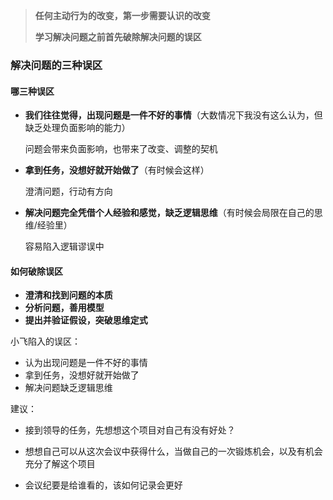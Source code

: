 > **任何主动行为的改变，第一步需要认识的改变**
>
> **学习解决问题之前首先破除解决问题的误区**

### 解决问题的三种误区

#### 哪三种误区

- **我们往往觉得，出现问题是一件不好的事情**（大数情况下我没有这么认为，但缺乏处理负面影响的能力）

  问题会带来负面影响，也带来了改变、调整的契机

- **拿到任务，没想好就开始做了**（有时候会这样）

  澄清问题，行动有方向

- **解决问题完全凭借个人经验和感觉，缺乏逻辑思维**（有时候会局限在自己的思维/经验里）

  容易陷入逻辑谬误中

#### 如何破除误区

- **澄清和找到问题的本质**
- **分析问题，善用模型**
- **提出并验证假设，突破思维定式**



小飞陷入的误区：

- 认为出现问题是一件不好的事情
- 拿到任务，没想好就开始做了
- 解决问题缺乏逻辑思维

建议：

- 接到领导的任务，先想想这个项目对自己有没有好处？

- 想想自己可以从这次会议中获得什么，当做自己的一次锻炼机会，以及有机会充分了解这个项目
- 会议纪要是给谁看的，该如何记录会更好

